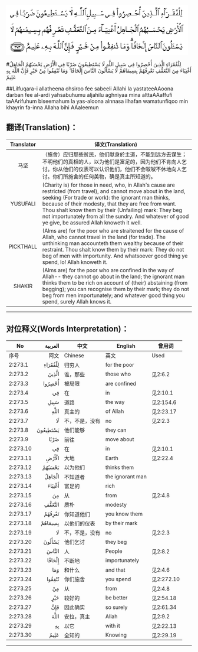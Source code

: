 ![002:273](images/002_273.gif)

#لِلْفُقَرَاءِ الَّذِينَ أُحْصِرُوا فِي سَبِيلِ اللَّهِ لَا يَسْتَطِيعُونَ ضَرْبًا فِي الْأَرْضِ يَحْسَبُهُمُ الْجَاهِلُ أَغْنِيَاءَ مِنَ التَّعَفُّفِ تَعْرِفُهُمْ بِسِيمَاهُمْ لَا يَسْأَلُونَ النَّاسَ إِلْحَافًا ۗ وَمَا تُنْفِقُوا مِنْ خَيْرٍ فَإِنَّ اللَّهَ بِهِ عَلِيمٌ 

##Lilfuqara-i allatheena ohsiroo fee sabeeli Allahi la yastateeAAoona darban fee al-ardi yahsabuhumu aljahilu aghniyaa mina alttaAAaffufi taAArifuhum biseemahum la yas-aloona alnnasa ilhafan wamatunfiqoo min khayrin fa-inna Allaha bihi AAaleemun 

## 翻译(Translation)：

| Translator | 译文(Translation)                                            |
| :--------: | ------------------------------------------------------------ |
|    马坚    | （施舍）应归那些贫民，他们献身於主道，不能到远方去谋生；不明他们的真相的人，以为他们是富足的，因为他们不肯向人乞讨。你从他们的仪表可以认识他们，他们不会呶呶不休地向人乞讨。你们所施舍的任何美物，确是真主所知道的。 |
|  YUSUFALI  | (Charity is) for those in need, who, in Allah's cause are restricted (from travel), and cannot move about in the land, seeking (For trade or work): the ignorant man thinks, because of their modesty, that they are free from want. Thou shalt know them by their (Unfailing) mark: They beg not importunately from all the sundry. And whatever of good ye give, be assured Allah knoweth it well. |
| PICKTHALL  | (Alms are) for the poor who are straitened for the cause of Allah, who cannot travel in the land (for trade). The unthinking man accounteth them wealthy because of their restraint. Thou shalt know them by their mark: They do not beg of men with importunity. And whatsoever good thing ye spend, lo! Allah knoweth it. |
|   SHAKIR   | (Alms are) for the poor who are confined in the way of Allah-- they cannot go about in the land; the ignorant man thinks them to be rich on account of (their) abstaining (from begging); you can recognise them by their mark; they do not beg from men importunately; and whatever good thing you spend, surely Allah knows it. |

---

## 对位释义(Words Interpretation)：

| No   | العربية | 中文    | English | 曾用词 |
| ---- | ------: | ------- | ------- | ------ |
| 序号 |    阿文 | Chinese | 英文    | Used   |
| 2:273.1  | لِلْفُقَرَاءِ  | 归穷人         | for the poor     |            |
| 2:273.2  | الَّذِينَ    | 谁，那些       | those who        | 见2:6.2    |
| 2:273.3  | أُحْصِرُوا   | 被局限         | are confined     |            |
| 2:273.4  | فِي       | 在             | in               | 见2:10.1   |
| 2:273.5  | سَبِيلِ     | 道路           | the way          | 见2:154.6  |
| 2:273.6  |     اللَّهِ | 真主的         | of Allah         | 见2:23.17  |
| 2:273.7  | لَا       | 不，不是，没有 | no               | 见2:2.3    |
| 2:273.8  | يَسْتَطِيعُونَ | 他们能够       | they can         |            |
| 2:273.9  | ضَرْبًا     | 前往           | move about       |            |
| 2:273.10 | فِي       | 在             | in               | 见2:10.1   |
| 2:273.11 | الْأَرْضِ    | 大地           | Earth            | 见2:22.4   |
| 2:273.12 | يَحْسَبُهُمُ   | 以为他们       | thinks them      |            |
| 2:273.13 | الْجَاهِلُ   | 不知道者       | the ignorant man |            |
| 2:273.14 | أَغْنِيَاءَ   | 富足的         | rich             |            |
| 2:273.15 | مِنَ       | 从             | from             | 见2:4.8    |
| 2:273.16 | التَّعَفُّفِ   | 质朴           | modesty          |            |
| 2:273.17 | تَعْرِفُهُمْ   | 你知道他们     | you know them    |            |
| 2:273.18 | بِسِيمَاهُمْ  | 以他们的仪表   | by their mark    |            |
| 2:273.19 | لَا       | 不，不是，没有 | no               | 见2:2.3    |
| 2:273.20 | يَسْأَلُونَ   | 他们乞讨       | they beg         |            |
| 2:273.21 | النَّاسَ    | 人             | People           | 见2:8.2    |
| 2:273.22 | إِلْحَافًا   | 不断地         | importunately    |            |
| 2:273.23 | وَمَا      | 和什么         | and that         | 见2:4.6    |
| 2:273.24 | تُنْفِقُوا   | 你们施舍       | you spend        | 见2:272.10 |
| 2:273.25 | مِنْ       | 从             | from             | 见2:4.8    |
| 2:273.26 | خَيْرٍ      | 较好的         | be better        | 见2:54.18  |
| 2:273.27 | فَإِنَّ      | 因此确实       | so surely        | 见2:61.34  |
| 2:273.28 | اللَّهَ     | 安拉，真主     | Allah            | 见2:9.2 |
| 2:273.29 | بِهِ       | 以它           | with it          | 见2:22.13  |
| 2:273.30 | عَلِيمٌ     | 全知的         | Knowing          | 见2:29.19  |

---
